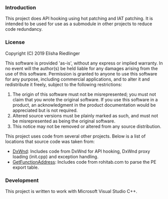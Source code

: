 ### Introduction
This project does API hooking using hot patching and IAT patching.  It is intended to be used for use as a submodule in other projects to reduce code redundancy.

### License
Copyright (C) 2019 Elisha Riedlinger

This software is provided 'as-is', without any express or implied warranty. In no event will the author(s) be held liable for any damages arising from the use of this software. Permission is granted to anyone to use this software for any purpose, including commercial applications, and to alter it and redistribute it freely, subject to the following restrictions:

1. The origin of this software must not be misrepresented; you must not claim that you wrote the original software. If you use this software in a product, an acknowledgment in the product documentation would be appreciated but is not required.
2. Altered source versions must be plainly marked as such, and must not be misrepresented as being the original software.
3. This notice may not be removed or altered from any source distribution.

This project uses code from several other projects. Below is a list of locations that source code was taken from:

 - [DxWnd](https://sourceforge.net/projects/dxwnd/): Includes code from DxWnd for API hooking, DxWnd proxy loading (init.cpp) and exception handling.
 - [GetFunctionAddress](http://www.rohitab.com/discuss/topic/40594-parsing-pe-export-table/): Includes code from rohitab.com to parse the PE export table.

### Development
This project is written to work with Microsoft Visual Studio C++.
